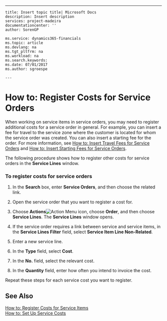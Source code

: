 ---
    title: Insert topic title| Microsoft Docs
    description: Insert description
    services: project-madeira
    documentationcenter: ''
    author: SorenGP

    ms.service: dynamics365-financials
    ms.topic: article
    ms.devlang: na
    ms.tgt_pltfrm: na
    ms.workload: na
    ms.search.keywords:
    ms.date: 07/01/2017
    ms.author: sgroespe

    ---
# How to: Register Costs for Service Orders
When working on service items in service orders, you may need to register additional costs for a service order in general. For example, you can insert a fee for travel to the service zone where the customer is located for whom the service order was created. You can also insert a starting fee for the order. For more information, see [How to: Insert Travel Fees for Service Orders](../Service/how-to-insert-travel-fees-for-service-orders.md) and [How to: Insert Starting Fees for Service Orders](../Service/how-to-insert-starting-fees-for-service-orders.md).  
  
 The following procedure shows how to register other costs for service orders in the **Service Lines** window.  
  
### To register costs for service orders  
  
1.  In the **Search** box, enter **Service Orders**, and then choose the related link.  
  
2.  Open the service order that you want to register a cost for.  
  
3.  Choose **Actions**![Action Menu icon](../DesignAndEngineering/media/actionmenuicon.png "actionMenuIcon"), choose **Order**, and then choose **Service Lines**. The **Service Lines** window opens.  
  
4.  If the service order requires a link between service and service items, in the **Service Lines Filter** field, select **Service Item Line Non\-Related**.  
  
5.  Enter a new service line.  
  
6.  In the **Type** field, select **Cost**.  
  
7.  In the **No.** field, select the relevant cost.  
  
8.  In the **Quantity** field, enter how often you intend to invoice the cost.  
  
 Repeat these steps for each service cost you want to register.  
  
## See Also  
 [How to: Register Costs for Service Items](../Service/how-to-register-costs-for-service-items.md)   
 [How to: Set Up Service Costs](../Service/how-to-set-up-service-costs.md)